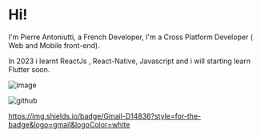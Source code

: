 # Hi!

I'm Pierre Antoniutti, a French Developer, I'm a Cross Platform Developer ( Web and Mobile front-end).

In 2023 i learnt ReactJs , React-Native, Javascript and i will starting learn Flutter soon.


![image]({https://img.shields.io/badge/Codecov-F01F7A?style=for-the-badge&logo=Codecov&logoColor=white})


![github](https://img.shields.io/badge/GitHub-000000?style=for-the-badge&logo=GitHub&logoColor=white)


https://img.shields.io/badge/Gmail-D14836?style=for-the-badge&logo=gmail&logoColor=white
